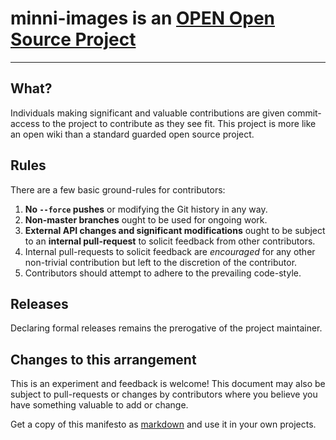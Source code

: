 # minni-images is an [OPEN Open Source Project](http://openopensource.org/)

-----------------------------------------

## What?

Individuals making significant and valuable contributions are given
commit-access to the project to contribute as they see fit. This project
is more like an open wiki than a standard guarded open source project.

## Rules

There are a few basic ground-rules for contributors:

1. **No `--force` pushes** or modifying the Git history in any way.
2. **Non-master branches** ought to be used for ongoing work.
3. **External API changes and significant modifications** ought to be subject to an **internal pull-request** to solicit feedback from other contributors.
4. Internal pull-requests to solicit feedback are *encouraged* for any other non-trivial contribution but left to the discretion of the contributor.
5. Contributors should attempt to adhere to the prevailing code-style.

## Releases

Declaring formal releases remains the prerogative of the project maintainer.

## Changes to this arrangement

This is an experiment and feedback is welcome! This document may also be
subject to pull-requests or changes by contributors where you believe
you have something valuable to add or change.

Get a copy of this manifesto as [markdown](https://raw.githubusercontent.com/openopensource/openopensource.github.io/master/Readme.md) and use it in your own projects.

